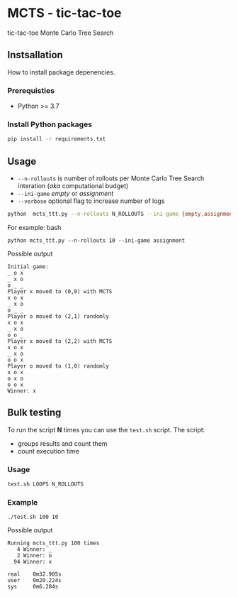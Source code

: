 # MCTS - tic-tac-toe
tic-tac-toe Monte Carlo Tree Search

## Instsallation
How to install package depenencies.
### Prerequisties
* Python >= 3.7

### Install Python packages
``` bash
pip install -r requirements.txt
```

## Usage
* `--n-rollouts` is number of rollouts per Monte Carlo Tree Search interation (*aka* computational budget)
* `--ini-game` *empty* or *assignment*
* `--verbose` optional flag to increase number of logs

``` bash
python  mcts_ttt.py --n-rollouts N_ROLLOUTS --ini-game {empty,assignment} [--verbose]
```

For example:
bash
```
python mcts_ttt.py --n-rollouts 10 --ini-game assignment
```

Possible output
```
Initial game:
_ o x
_ x o
o _ _
Player x moved to (0,0) with MCTS
x o x
_ x o
o _ _
Player o moved to (2,1) randomly
x o x
_ x o
o o _
Player x moved to (2,2) with MCTS
x o x
_ x o
o o x
Player o moved to (1,0) randomly
x o x
o x o
o o x
Winner: x
```

## Bulk testing
To run the script **N** times you can use the `test.sh` script. The script:
* groups results and count them
* count execution time

### Usage
```bash
test.sh LOOPS N_ROLLOUTS
```

### Example
```
./test.sh 100 10
```

Possible output
```
Running mcts_ttt.py 100 times
   4 Winner: _
   2 Winner: o
  94 Winner: x

real    0m32.985s
user    0m20.224s
sys     0m6.284s
```